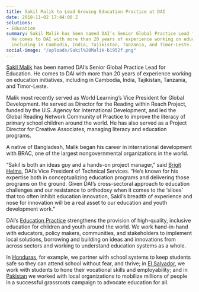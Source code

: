 ```yaml
---
title: Sakil Malik to Lead Growing Education Practice at DAI
date: 2018-11-02 17:44:00 Z
solutions:
- Education
summary: Sakil Malik has been named DAI’s Senior Global Practice Lead for Education.
  He comes to DAI with more than 20 years of experience working on education initiatives,
  including in Cambodia, India, Tajikistan, Tanzania, and Timor-Leste.
social-image: "/uploads/Sakil%20Malik-b1952f.png"
---
```


[Sakil Malik](https://www.dai.com/who-we-are/our-team/sakil-malik) has been named DAI’s Senior Global Practice Lead for Education. He comes to DAI with more than 20 years of experience working on education initiatives, including in Cambodia, India, Tajikistan, Tanzania, and Timor-Leste.

Malik most recently served as World Learning’s Vice President for Global Development. He served as Director for the Reading within Reach Project, funded by the U.S. Agency for International Development, and led the Global Reading Network Community of Practice to improve the literacy of primary school children around the world. He has also served as a Project Director for Creative Associates, managing literacy and education programs.

A native of Bangladesh, Malik began his career in international development with BRAC, one of the largest nongovernmental organizations in the world.

“Sakil is both an ideas guy and a hands-on project manager,” said [Brigit Helms](https://www.dai.com/who-we-are/our-team/brigit-helms), DAI’s Vice President of Technical Services. “He’s known for his expertise both in conceptualizing education programs and delivering those programs on the ground. Given DAI’s cross-sectoral approach to education challenges and our resistance to orthodoxy when it comes to the ‘siloes’ that too often inhibit education innovation, Sakil’s breadth of experience and nose for innovation will be a real asset to our education and youth development work.”

DAI’s [Education Practice](https://www.dai.com/our-work/solutions/education) strengthens the provision of high-quality, inclusive education for children and youth around the world. We work hand-in-hand with educators, policy makers, communities, and stakeholders to implement local solutions, borrowing and building on ideas and innovations from across sectors and working to understand education systems as a whole.

In [Honduras](https://www.dai.com/our-work/projects/honduras-securing-education), for example, we partner with school systems to keep students safe so they can attend school without fear, and thrive; in [El Salvador](https://www.dai.com/our-work/projects/usaid-el-salvador-puentes-para-el-empleo-bridges-employment-project), we work with students to hone their vocational skills and employability; and in [Pakistan](https://www.dai.com/our-work/projects/pakistan-transforming-education-pakistan-tep) we worked with local organizations to mobilize millions of people in a successful grassroots campaign to advocate education for all.
